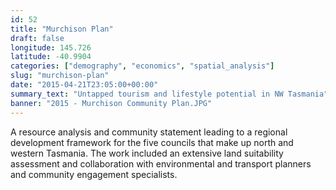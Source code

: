 ```yaml
---
id: 52
title: "Murchison Plan"
draft: false
longitude: 145.726
latitude: -40.9904
categories: ["demography", "economics", "spatial_analysis"]
slug: "murchison-plan"
date: "2015-04-21T23:05:00+00:00"
summary_text: "Untapped tourism and lifestyle potential in NW Tasmania"
banner: "2015 - Murchison Community Plan.JPG"
---
```


A resource analysis and community statement leading to a regional development framework for the five councils that make up north and western Tasmania. The work included an extensive land suitability assessment and collaboration with environmental and transport&nbsp;planners and community engagement specialists.

